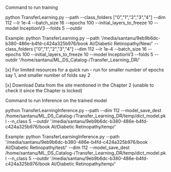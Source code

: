 Command to run training

python TransferLearning.py  --path <Data folders path>  --class_folders ["0","1","2","3","4"] --dim 112  --lr 1e-4 --batch_size 16 --epochs 100 --initial_layers_to_freeze 10 --model InceptionV3 --folds 5  --outdir <output directory>

Example:
python TransferLearning.py  --path '/media/santanu/9eb9b6dc-b380-486e-b4fd-c424a325b976/book AI/Diabetic Retinopathy/New/'  --class_folders ["0","1","2","3","4"] --dim 112  --lr 1e-4 --batch_size 16 --epochs 100 --initial_layers_to_freeze 10 --model InceptionV3 --folds 5  --outdir '/home/santanu/ML_DS_Catalog-/Transfer_Learning_DR/'

[x] For limited resources for a quick run - run for smaller number of epochs say 1, and smaller number of folds say 2 

[x] Download Data from the site mentioned in the Chapter 2 (unable to check it since the Chapter is locked)


Command to run Inference on the trained model 

python TransferLearningInference.py --path <path to test data>  --dim 112 --model_save_dest /home/santanu/ML_DS_Catalog-/Transfer_Learning_DR/temp/dict_model.pkl --n_class 5 --outdir '/media/santanu/9eb9b6dc-b380-486e-b4fd-c424a325b976/book AI/Diabetic Retinopathy/temp/'

Example:
python TransferLearningInference.py --path '/media/santanu/9eb9b6dc-b380-486e-b4fd-c424a325b976/book AI/Diabetic Retinopathy/test/'  --dim 112 --model_save_dest /home/santanu/ML_DS_Catalog-/Transfer_Learning_DR/temp/dict_model.pkl --n_class 5 --outdir '/media/santanu/9eb9b6dc-b380-486e-b4fd-c424a325b976/book AI/Diabetic Retinopathy/temp/'
 






